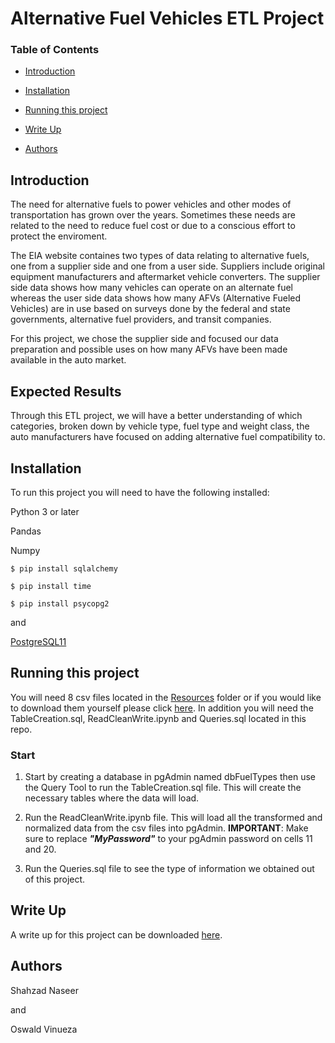 # Alternative Fuel Vehicles ETL Project

### Table of Contents
* [Introduction](#Introduction)

* [Installation](#Installation)

* [Running this project](#Running-this-project)

* [Write Up](#Write-Up)

* [Authors](#Authors)



## Introduction
The need for alternative fuels to power vehicles and other modes of transportation has grown over the years. Sometimes these needs are related to the need to reduce fuel cost or due to a conscious effort to protect the enviroment. 

The EIA website containes two types of data relating to alternative fuels, one from a supplier side and one from a user side. Suppliers include original equipment manufacturers and aftermarket vehicle converters. The supplier side data shows how many vehicles can operate on an alternate fuel whereas the user side data shows how many AFVs (Alternative Fueled Vehicles) are in use based on surveys done by the federal and state governments, alternative fuel providers, and transit companies. 

For this project, we chose the supplier side and focused our data preparation and possible uses on how many AFVs have been made available in the auto market. 

## Expected Results

Through this ETL project, we will have a better understanding of which categories, broken down by vehicle type, fuel type and weight class, the auto manufacturers have focused on adding alternative fuel compatibility to.

## Installation
To run this project you will need to have the following installed:

Python 3 or later

Pandas

Numpy

`$ pip install sqlalchemy`

`$ pip install time`

`$ pip install psycopg2`

and 

[PostgreSQL11](https://www.postgresql.org/download/)

## Running this project
You will need 8 csv files located in the [Resources](https://github.com/ovinueza/ETL_Project/tree/master/Resources) folder or if you would like to download them yourself please click [here](https://www.eia.gov/renewable/afv/supply.php?fs=a&sfueltype=CNG).
In addition you will need the TableCreation.sql, ReadCleanWrite.ipynb and Queries.sql located in this repo.

### Start
1. Start by creating a database in pgAdmin named dbFuelTypes then use the Query Tool to run the TableCreation.sql file. This will create the necessary tables where the data will load.

2. Run the ReadCleanWrite.ipynb file. This will load all the transformed and normalized data from the csv files into pgAdmin. **IMPORTANT**: Make sure to replace ***"MyPassword"*** to your pgAdmin password on cells 11 and 20.

3. Run the Queries.sql file to see the type of information we obtained out of this project.

## Write Up
A write up for this project can be downloaded [here](https://github.com/ovinueza/ETL_Project/blob/master/ETL%20Writeup.docx).

## Authors
Shahzad Naseer

and 

Oswald Vinueza











